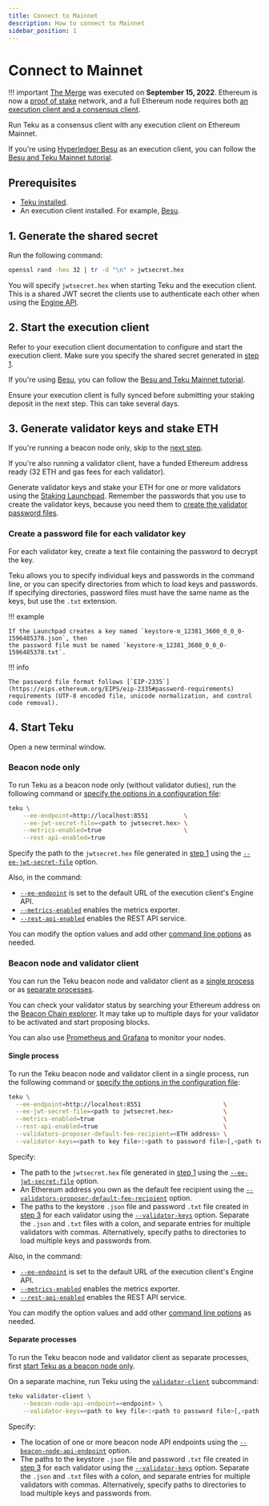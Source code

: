 ```yaml
---
title: Connect to Mainnet
description: How to connect to Mainnet
sidebar_position: 1
---
```


# Connect to Mainnet

!!! important [The Merge](../../../Concepts/Merge.md) was executed on **September 15, 2022**. Ethereum is now a [proof of stake](../../../Concepts/Proof-of-Stake.md) network, and a full Ethereum node requires both [an execution client and a consensus client](../../../Concepts/Merge.md#execution-and-consensus-clients).

Run Teku as a consensus client with any execution client on Ethereum Mainnet.

If you're using [Hyperledger Besu](https://besu.hyperledger.org/en/stable/) as an execution client, you can follow the [Besu and Teku Mainnet tutorial](https://besu.hyperledger.org/en/latest/public-networks/tutorials/besu-teku-mainnet/).

## Prerequisites

- [Teku installed](../Installation-Options/Install-Binaries.md).
- An execution client installed. For example, [Besu].

## 1. Generate the shared secret

Run the following command:

```bash
openssl rand -hex 32 | tr -d "\n" > jwtsecret.hex
```

You will specify `jwtsecret.hex` when starting Teku and the execution client. This is a shared JWT secret the clients use to authenticate each other when using the [Engine API](https://github.com/ethereum/execution-apis/blob/v1.0.0-beta.1/src/engine/specification.md).

## 2. Start the execution client

Refer to your execution client documentation to configure and start the execution client. Make sure you specify the shared secret generated in [step 1].

If you're using [Besu], you can follow the [Besu and Teku Mainnet tutorial](https://besu.hyperledger.org/en/latest/public-networks/tutorials/besu-teku-mainnet/).

Ensure your execution client is fully synced before submitting your staking deposit in the next step. This can take several days.

## 3. Generate validator keys and stake ETH

If you're running a beacon node only, skip to the [next step](#4-start-teku).

If you're also running a validator client, have a funded Ethereum address ready (32 ETH and gas fees for each validator).

Generate validator keys and stake your ETH for one or more validators using the [Staking Launchpad](https://launchpad.ethereum.org/en/). Remember the passwords that you use to create the validator keys, because you need them to [create the validator password files](#create-a-password-file-for-each-validator-key).

### Create a password file for each validator key

For each validator key, create a text file containing the password to decrypt the key.

Teku allows you to specify individual keys and passwords in the command line, or you can specify directories from which to load keys and passwords. If specifying directories, password files must have the same name as the keys, but use the `.txt` extension.

!!! example

    If the Launchpad creates a key named `keystore-m_12381_3600_0_0_0-1596485378.json`, then
    the password file must be named `keystore-m_12381_3600_0_0_0-1596485378.txt`.

!!! info

    The password file format follows [`EIP-2335`](https://eips.ethereum.org/EIPS/eip-2335#password-requirements)
    requirements (UTF-8 encoded file, unicode normalization, and control code removal).

## 4. Start Teku

Open a new terminal window.

### Beacon node only

To run Teku as a beacon node only (without validator duties), run the following command or [specify the options in a configuration file](../../Configure/Use-Configuration-File.md):

```bash
teku \
    --ee-endpoint=http://localhost:8551          \
    --ee-jwt-secret-file=<path to jwtsecret.hex> \
    --metrics-enabled=true                       \
    --rest-api-enabled=true
```

Specify the path to the `jwtsecret.hex` file generated in [step 1] using the [`--ee-jwt-secret-file`](../../../Reference/CLI/CLI-Syntax.md#ee-jwt-secret-file) option.

Also, in the command:

- [`--ee-endpoint`](../../../Reference/CLI/CLI-Syntax.md#ee-endpoint) is set to the default URL of the execution client's Engine API.
- [`--metrics-enabled`](../../../Reference/CLI/CLI-Syntax.md#metrics-enabled) enables the metrics exporter.
- [`--rest-api-enabled`](../../../Reference/CLI/CLI-Syntax.md#rest-api-enabled) enables the REST API service.

You can modify the option values and add other [command line options](../../../Reference/CLI/CLI-Syntax.md) as needed.

### Beacon node and validator client

You can run the Teku beacon node and validator client as a [single process](#single-process) or as [separate processes](#separate-processes).

You can check your validator status by searching your Ethereum address on the [Beacon Chain explorer](https://beaconcha.in/). It may take up to multiple days for your validator to be activated and start proposing blocks.

You can also use [Prometheus and Grafana](../../Monitor/Metrics.md) to monitor your nodes.

#### Single process

To run the Teku beacon node and validator client in a single process, run the following command or [specify the options in the configuration file](../../Configure/Use-Configuration-File.md):

```bash
teku \
  --ee-endpoint=http://localhost:8551                       \
  --ee-jwt-secret-file=<path to jwtsecret.hex>              \
  --metrics-enabled=true                                    \
  --rest-api-enabled=true                                   \
  --validators-proposer-default-fee-recipient=<ETH address> \
  --validator-keys=<path to key file>:<path to password file>[,<path to key file>:<path to password file>,...]
```

Specify:

- The path to the `jwtsecret.hex` file generated in [step 1] using the [`--ee-jwt-secret-file`](../../../Reference/CLI/CLI-Syntax.md#ee-jwt-secret-file) option.
- An Ethereum address you own as the default fee recipient using the [`--validators-proposer-default-fee-recipient`](../../../Reference/CLI/CLI-Syntax.md#validators-proposer-default-fee-recipient) option.
- The paths to the keystore `.json` file and password `.txt` file created in [step 3](#create-a-password-file-for-each-validator-key) for each validator using the [`--validator-keys`](../../../Reference/CLI/CLI-Syntax.md#validator-keys) option. Separate the `.json` and `.txt` files with a colon, and separate entries for multiple validators with commas. Alternatively, specify paths to directories to load multiple keys and passwords from.

Also, in the command:

- [`--ee-endpoint`](../../../Reference/CLI/CLI-Syntax.md#ee-endpoint) is set to the default URL of the execution client's Engine API.
- [`--metrics-enabled`](../../../Reference/CLI/CLI-Syntax.md#metrics-enabled) enables the metrics exporter.
- [`--rest-api-enabled`](../../../Reference/CLI/CLI-Syntax.md#rest-api-enabled) enables the REST API service.

You can modify the option values and add other [command line options](../../../Reference/CLI/CLI-Syntax.md) as needed.

#### Separate processes

To run the Teku beacon node and validator client as separate processes, first [start Teku as a beacon node only](#beacon-node-only).

On a separate machine, run Teku using the [`validator-client`](../../../Reference/CLI/Subcommands/Validator-Client.md) subcommand:

```bash
teku validator-client \
    --beacon-node-api-endpoint=<endpoint> \
    --validator-keys=<path to key file>:<path to password file>[,<path to key file>:<path to password file>,...]
```

Specify:

- The location of one or more beacon node API endpoints using the [`--beacon-node-api-endpoint`](../../../Reference/CLI/Subcommands/Validator-Client.md#beacon-node-api-endpoint-beacon-node-api-endpoints) option.
- The paths to the keystore `.json` file and password `.txt` file created in [step 3](#create-a-password-file-for-each-validator-key) for each validator using the [`--validator-keys`](../../../Reference/CLI/CLI-Syntax.md#validator-keys) option. Separate the `.json` and `.txt` files with a colon, and separate entries for multiple validators with commas. Alternatively, specify paths to directories to load multiple keys and passwords from.

<!-- links -->

[Besu]: https://besu.hyperledger.org/en/stable/
[step 1]: #1-generate-the-shared-secret
